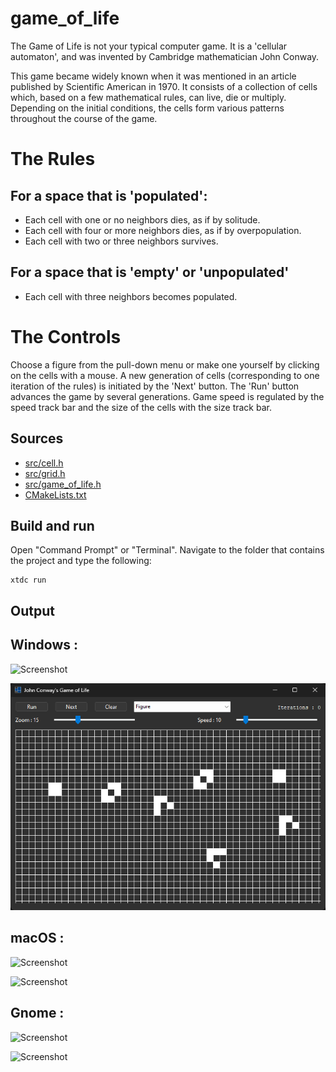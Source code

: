 # game_of_life

The Game of Life is not your typical computer game. It is a 'cellular automaton', and was invented by Cambridge mathematician John Conway.

This game became widely known when it was mentioned in an article published by Scientific American in 1970. 
It consists of a collection of cells which, based on a few mathematical rules, can live, die or multiply. 
Depending on the initial conditions, the cells form various patterns throughout the course of the game.

# The Rules

## For a space that is 'populated':

* Each cell with one or no neighbors dies, as if by solitude.
* Each cell with four or more neighbors dies, as if by overpopulation.
* Each cell with two or three neighbors survives.

## For a space that is 'empty' or 'unpopulated'

* Each cell with three neighbors becomes populated.

# The Controls

Choose a figure from the pull-down menu or make one yourself by clicking on the cells with a mouse. 
A new generation of cells (corresponding to one iteration of the rules) is initiated by the 'Next' button. 
The 'Run' button advances the game by several generations. 
Game speed is regulated by the speed track bar and the size of the cells with the size track bar.

## Sources

* [src/cell.h](src/cell.h)
* [src/grid.h](src/grid.h)
* [src/game_of_life.h](src/game_of_life.h)
* [CMakeLists.txt](CMakeLists.txt)

## Build and run

Open "Command Prompt" or "Terminal". Navigate to the folder that contains the project and type the following:

```shell
xtdc run
```

## Output

## Windows :

![Screenshot](../../../../docs/pictures/examples/game_of_life_w.png)

![Screenshot](../../../../docs/pictures/examples/game_of_life_wd.png)

## macOS :

![Screenshot](../../../../docs/pictures/examples/game_of_life_m.png)

![Screenshot](../../../../docs/pictures/examples/game_of_life_md.png)

## Gnome :

![Screenshot](../../../../docs/pictures/examples/game_of_life_g.png)

![Screenshot](../../../../docs/pictures/examples/game_of_life_gd.png)
